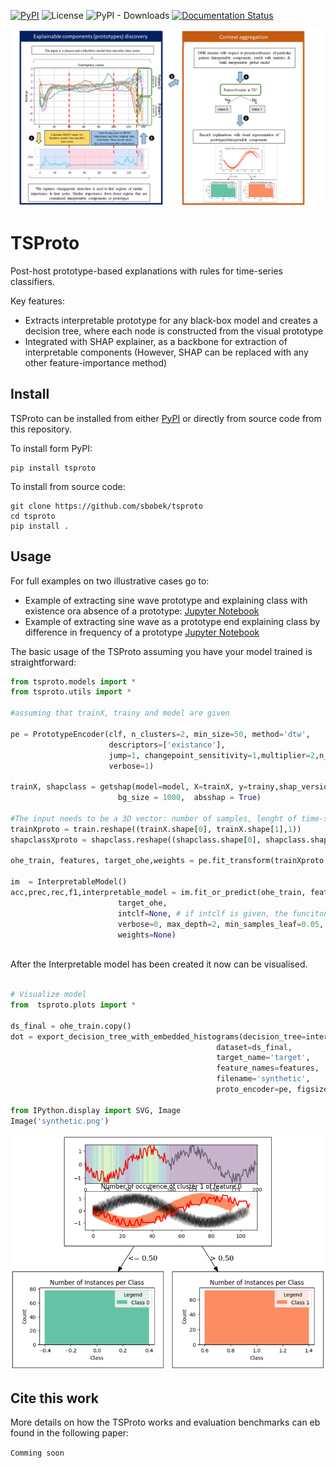 [![PyPI](https://img.shields.io/pypi/v/tsproto)](https://pypi.org/project/tsproto/)  ![License](https://img.shields.io/github/license/sbobek/tsproto)
 ![PyPI - Downloads](https://img.shields.io/pypi/dm/tsproto) [![Documentation Status](https://readthedocs.org/projects/tsproto/badge/?version=latest)](https://tsproto.readthedocs.io/en/latest/?badge=latest)
    
![](https://raw.githubusercontent.com/sbobek/tsproto/main/pix/workflow.svg)
# TSProto
Post-host prototype-based explanations with rules for time-series classifiers.

Key features:
  * Extracts interpretable prototype for any black-box model and creates a decision tree, where each node is constructed from the visual prototype
  * Integrated with SHAP explainer, as a backbone for extraction of interpretable components (However, SHAP can be replaced with any other feature-importance method)

## Install
TSProto can be installed from either [PyPI](https://pypi.org/project/tsproto/) or directly from source code from this repository.

To install form PyPI:

```
pip install tsproto
````

To install from source code:

```
git clone https://github.com/sbobek/tsproto
cd tsproto
pip install .
```

## Usage
For full examples on two illustrative cases go to:
  * Example of extracting sine wave prototype and explaining class with existence ora absence of a prototype: [Jupyter Notebook](https://github.com/sbobek/tsproto/blob/main/examples/illustrative-example-frequency.ipynb)
  * Example of extracting sine wave as a prototype end explaining class by difference in frequency of a prototype [Jupyter Notebook](https://github.com/sbobek/tsproto/blob/main/examples/illustrative-example.ipynb)

The basic usage of the TSProto assuming you have your model trained is straightforward:

``` python
from tsproto.models import *
from tsproto.utils import *

#assuming that trainX, trainy and model are given

pe = PrototypeEncoder(clf, n_clusters=2, min_size=50, method='dtw',
                      descriptors=['existance'],
                      jump=1, changepoint_sensitivity=1,multiplier=2,n_jobs=-1,
                      verbose=1)

trainX, shapclass = getshap(model=model, X=trainX, y=trainy,shap_version='deep',
                        bg_size = 1000,  absshap = True)               
                        
#The input needs to be a 3D vector: number of samples, lenght of time-series, number of dimensions (features)                        
trainXproto = train.reshape((trainX.shape[0], trainX.shape[1],1))
shapclassXproto = shapclass.reshape((shapclass.shape[0], shapclass.shape[1],1))
       
ohe_train, features, target_ohe,weights = pe.fit_transform(trainXproto,shapclassXproto)

im  = InterpretableModel()
acc,prec,rec,f1,interpretable_model = im.fit_or_predict(ohe_train, features, 
                        target_ohe,
                        intclf=None, # if intclf is given, the funciton behaves as predict, 
                        verbose=0, max_depth=2, min_samples_leaf=0.05,
                        weights=None)
                 
```

After the Interpretable model has been created it now can be visualised.

``` python
                       
# Visualize model
from  tsproto.plots import *

ds_final = ohe_train.copy()
dot = export_decision_tree_with_embedded_histograms(decision_tree=interpretable_model, 
                                              dataset=ds_final, 
                                              target_name='target', 
                                              feature_names=features, 
                                              filename='synthetic', 
                                              proto_encoder=pe, figsize=(6,3))

from IPython.display import SVG, Image
Image('synthetic.png')

```

![Prototype visualization](https://raw.githubusercontent.com/sbobek/tsproto/main/pix/illustrative-example.png "Title")


## Cite this work
More details on how the TSProto works and evaluation benchmarks can eb found in the following paper:

```Comming soon```
